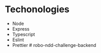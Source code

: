 # Techonologies
- Node
- Express
- Typescript
- Eslint
- Prettier
#   r o b o - n d d - c h a l l e n g e - b a c k e n d  
 